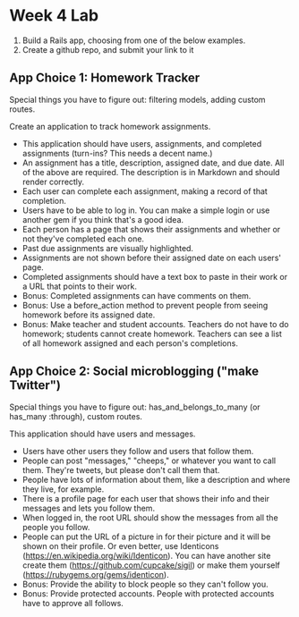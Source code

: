 Week 4 Lab
============

1. Build a Rails app, choosing from one of the below examples.
2. Create a github repo, and submit your link to it


App Choice 1: Homework Tracker
--------------------

Special things you have to figure out: filtering models, adding custom routes.

Create an application to track homework assignments.
* This application should have users, assignments, and completed assignments (turn-ins? This needs a decent name.)
* An assignment has a title, description, assigned date, and due date. All of the above are required. The description is in Markdown and should render correctly.
* Each user can complete each assignment, making a record of that completion.
* Users have to be able to log in. You can make a simple login or use another gem if you think that's a good idea.
* Each person has a page that shows their assignments and whether or not they've completed each one.
* Past due assignments are visually highlighted.
* Assignments are not shown before their assigned date on each users' page.
* Completed assignments should have a text box to paste in their work or a URL that points to their work.
* Bonus: Completed assignments can have comments on them.
* Bonus: Use a before_action method to prevent people from seeing homework before its assigned date.
* Bonus: Make teacher and student accounts. Teachers do not have to do homework; students cannot create homework. Teachers can see a list of all homework assigned and each person's completions.

App Choice 2: Social microblogging ("make Twitter")
------------------

Special things you have to figure out: has_and_belongs_to_many (or has_many :through), custom routes.

This application should have users and messages.
* Users have other users they follow and users that follow them.
* People can post "messages," "cheeps," or whatever you want to call them. They're tweets, but please don't call them that.
* People have lots of information about them, like a description and where they live, for example.
* There is a profile page for each user that shows their info and their messages and lets you follow them.
* When logged in, the root URL should show the messages from all the people you follow.
* People can put the URL of a picture in for their picture and it will be shown on their profile. Or even better, use Identicons (https://en.wikipedia.org/wiki/Identicon). You can have another site create them (https://github.com/cupcake/sigil) or make them yourself (https://rubygems.org/gems/identicon).
* Bonus: Provide the ability to block people so they can't follow you.
* Bonus: Provide protected accounts. People with protected accounts have to approve all follows.
